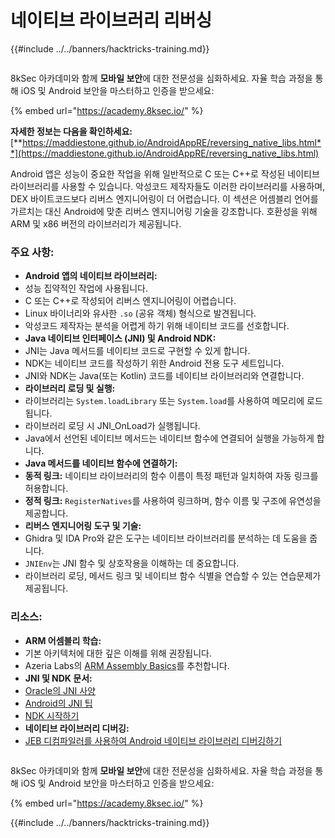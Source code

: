 # 네이티브 라이브러리 리버싱

{{#include ../../banners/hacktricks-training.md}}

<figure><img src="/images/image (2).png" alt=""><figcaption></figcaption></figure>

8kSec 아카데미와 함께 **모바일 보안**에 대한 전문성을 심화하세요. 자율 학습 과정을 통해 iOS 및 Android 보안을 마스터하고 인증을 받으세요:

{% embed url="https://academy.8ksec.io/" %}

**자세한 정보는 다음을 확인하세요:** [**https://maddiestone.github.io/AndroidAppRE/reversing_native_libs.html**](https://maddiestone.github.io/AndroidAppRE/reversing_native_libs.html)

Android 앱은 성능이 중요한 작업을 위해 일반적으로 C 또는 C++로 작성된 네이티브 라이브러리를 사용할 수 있습니다. 악성코드 제작자들도 이러한 라이브러리를 사용하며, DEX 바이트코드보다 리버스 엔지니어링이 더 어렵습니다. 이 섹션은 어셈블리 언어를 가르치는 대신 Android에 맞춘 리버스 엔지니어링 기술을 강조합니다. 호환성을 위해 ARM 및 x86 버전의 라이브러리가 제공됩니다.

### 주요 사항:

- **Android 앱의 네이티브 라이브러리:**
- 성능 집약적인 작업에 사용됩니다.
- C 또는 C++로 작성되어 리버스 엔지니어링이 어렵습니다.
- Linux 바이너리와 유사한 `.so` (공유 객체) 형식으로 발견됩니다.
- 악성코드 제작자는 분석을 어렵게 하기 위해 네이티브 코드를 선호합니다.
- **Java 네이티브 인터페이스 (JNI) 및 Android NDK:**
- JNI는 Java 메서드를 네이티브 코드로 구현할 수 있게 합니다.
- NDK는 네이티브 코드를 작성하기 위한 Android 전용 도구 세트입니다.
- JNI와 NDK는 Java(또는 Kotlin) 코드를 네이티브 라이브러리와 연결합니다.
- **라이브러리 로딩 및 실행:**
- 라이브러리는 `System.loadLibrary` 또는 `System.load`를 사용하여 메모리에 로드됩니다.
- 라이브러리 로딩 시 JNI_OnLoad가 실행됩니다.
- Java에서 선언된 네이티브 메서드는 네이티브 함수에 연결되어 실행을 가능하게 합니다.
- **Java 메서드를 네이티브 함수에 연결하기:**
- **동적 링크:** 네이티브 라이브러리의 함수 이름이 특정 패턴과 일치하여 자동 링크를 허용합니다.
- **정적 링크:** `RegisterNatives`를 사용하여 링크하며, 함수 이름 및 구조에 유연성을 제공합니다.
- **리버스 엔지니어링 도구 및 기술:**
- Ghidra 및 IDA Pro와 같은 도구는 네이티브 라이브러리를 분석하는 데 도움을 줍니다.
- `JNIEnv`는 JNI 함수 및 상호작용을 이해하는 데 중요합니다.
- 라이브러리 로딩, 메서드 링크 및 네이티브 함수 식별을 연습할 수 있는 연습문제가 제공됩니다.

### 리소스:

- **ARM 어셈블리 학습:**
- 기본 아키텍처에 대한 깊은 이해를 위해 권장됩니다.
- Azeria Labs의 [ARM Assembly Basics](https://azeria-labs.com/writing-arm-assembly-part-1/)를 추천합니다.
- **JNI 및 NDK 문서:**
- [Oracle의 JNI 사양](https://docs.oracle.com/javase/7/docs/technotes/guides/jni/spec/jniTOC.html)
- [Android의 JNI 팁](https://developer.android.com/training/articles/perf-jni)
- [NDK 시작하기](https://developer.android.com/ndk/guides/)
- **네이티브 라이브러리 디버깅:**
- [JEB 디컴파일러를 사용하여 Android 네이티브 라이브러리 디버깅하기](https://medium.com/@shubhamsonani/how-to-debug-android-native-libraries-using-jeb-decompiler-eec681a22cf3)

<figure><img src="/images/image (2).png" alt=""><figcaption></figcaption></figure>

8kSec 아카데미와 함께 **모바일 보안**에 대한 전문성을 심화하세요. 자율 학습 과정을 통해 iOS 및 Android 보안을 마스터하고 인증을 받으세요:

{% embed url="https://academy.8ksec.io/" %}

{{#include ../../banners/hacktricks-training.md}}
